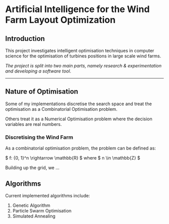 # Artificial Intelligence for the Wind Farm Layout Optimization

## **Introduction**

This project investigates intelligent optimisation techniques in computer science for the optimisation of turbines positions in large scale wind farms.

*The project is split into two main parts, namely research & experimentation and developing a software tool*.

---

## **Nature of Optimisation**

Some of my implementations discretise the search space and treat the optimisation as a Combinatorial Optimisation problem.

Others treat it as a Numerical Optimisation problem where the decision variables are real numbers.

### **Discretising the Wind Farm**
As a combinatorial optimisation problem, the problem can be defined as:

$ f: \{0, 1\}^n \rightarrow \mathbb{R} $ where $ n \in \mathbb{Z} $ 

Building up the grid, we ...


## Algorithms

Current implemented algorithms include:

1. Genetic Algorithm
2. Particle Swarm Optimisation
3. Simulated Annealing

